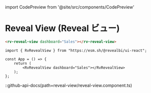 import CodePreview from '@site/src/components/CodePreview'

# Reveal View (Reveal ビュー)

<CodePreview previewHeight="600" sourceOpen="true">

```html
<rv-reveal-view dashboard="Sales"></rv-reveal-view>
```

```tsx
import { RvRevealView } from "https://esm.sh/@revealbi/ui-react";

const App = () => {
    return (
        <RvRevealView dashboard="Sales"></RvRevealView>
    );
};
```

</CodePreview>

::github-api-docs(path=reveal-view/reveal-view.component.ts)
